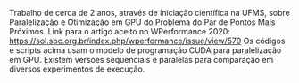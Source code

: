 Trabalho de cerca de 2 anos, através de iniciação científica na UFMS, sobre Paralelização e Otimização em GPU do Problema do Par de Pontos Mais Próximos.
Link para o artigo aceito no WPerformance 2020: https://sol.sbc.org.br/index.php/wperformance/issue/view/579 
Os códigos e scripts acima usam o modelo de programação CUDA para paralelização em GPU. Existem versões sequenciais e paralelas para comparação em diversos experimentos de execução. 
